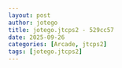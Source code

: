 ```yaml
---
layout: post
author: jotego
title: jotego.jtcps2 - 529cc57
date: 2025-09-26
categories: [Arcade, jtcps2]
tags: [jotego.jtcps2]
---
```


